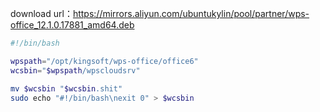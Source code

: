 download url：https://mirrors.aliyun.com/ubuntukylin/pool/partner/wps-office_12.1.0.17881_amd64.deb

```bash
#!/bin/bash

wpspath="/opt/kingsoft/wps-office/office6"
wcsbin="$wpspath/wpscloudsrv"

mv $wcsbin "$wcsbin.shit"
sudo echo "#!/bin/bash\nexit 0" > $wcsbin
```

